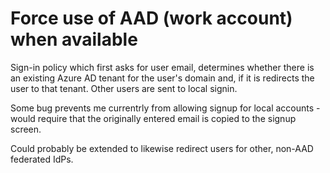 # Force use of AAD (work account) when available

Sign-in policy which first asks for user email, determines whether there is an existing Azure AD tenant for
the user's domain and, if it is redirects the user to that tenant. Other users are sent to local signin.

Some bug prevents me currentrly from allowing signup for local accounts - would require that the originally
entered email is copied to the signup screen.

Could probably be extended to likewise redirect users for other, non-AAD federated IdPs.